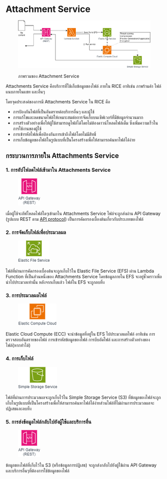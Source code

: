 # Attachment Service

<figure><img src="../../.gitbook/assets/attachments.drawio.png" alt=""><figcaption><p>ภาพรวมของ Attachment Service</p></figcaption></figure>

Attachments Service คือบริการที่ใช้เก็บข้อมูลของไฟล์ ภายใน RICE อาทิเช่น ภาพร้านค้า ไฟล์แนบภายในแชท และอื่นๆ

โดยจุดประสงค์ของการมี Attachments Service ใน RICE คือ
- การป้องกันไฟล์ที่เป็นอันตรายต่อบริการอื่นๆ และผู้ใช้
- การแก้ไขและลดขนาดไฟล์ให้เหมาะสมต่อการจัดเก็บบนเซิฟเวอร์ที่มีข้อมูลจำนวนมาก
- การสร้างตัวอย่างเพื่อให้ผู้ใช้สามารถดูไฟล์ได้โดยไม่ต้องดาวน์โหลดไฟล์เต็ม ซึ่งเพิ่มความเร็วในการใช้งานของผู้ใช้
- การเข้ารหัสไฟล์เพื่อป้องกันการเข้าถึงไฟล์โดยไม่มีสิทธิ์
- การเก็บข้อมูลของไฟล์ในรูปแบบที่เป็นโครงสร้างเพื่อให้สามารถค้นหาไฟล์ได้ง่าย

## กระบวนการภายใน Attachments Service

### 1. การอัปโฟลดไฟล์เข้ามาใน Attachments Service

<figure><img src="../../.gitbook/assets/api_gateway.aws.png" alt=""></figure>

เมื่อผู้ใช้จะอัฟโหลดไฟล์ใดๆเข้ามาใน Attachments Service ไฟล์จะถูกส่งผ่าน API Gateway (รูปแบบ REST ตาม [API protocol](./api-protocol.md)) เป็นการคัดกรองเบื้องต้นเกี่ยวกับประเภทของไฟล์

### 2. การจัดเก็บไฟล์เพื่อประมวลผล

<figure><img src="../../.gitbook/assets/efs.aws.png" alt=""></figure>

ไฟล์ที่ผ่านการคัดกรองเบื้องต้นจะถูกเก็บไว้ใน Elastic File Service (EFS) ผ่าน Lambda Function ที่เป็นส่วนหนึ่งของ Attachments Service โดยข้อมูลภายใน EFS จะอยู่ชั่วคราวเพื่อนำไปประมวลเท่านั้น หลังจากเก็บแล้ว ไฟล์ใน EFS จะถูกลบทิ้ง

### 3. การประมวลผลไฟล์

<figure><img src="../../.gitbook/assets/ecc.aws.png" alt=""></figure>

Elastic Cloud Compute (ECC) จะนำข้อมูลที่อยู่ใน EFS ไปประมวลผลไฟล์ อาทิเช่น การตรวจสอบอันตรายของไฟล์ การเข้ารหัสข้อมูลของไฟล์ การบีบอัดไฟล์ และการสร้างตัวอย่างของไฟล์(หากทำได้)

### 4. การเก็บไฟล์

<figure><img src="../../.gitbook/assets/s3.aws.png" alt=""></figure>

ไฟล์ที่ผ่านการประมวลผลจะถูกเก็บไว้ใน Simple Storage Service (S3) ที่ข้อมูลของไฟล์จะถูกเก็บในรูปแบบที่เป็นโครงสร้างเพื่อให้สามารถค้นหาไฟล์ได้ง่ายส่วนไฟล์ที่ไม่ผ่านการประมวลผลจะปฏิเสธและลบทิ้ง

### 5. การส่งข้อมูลไฟล์กลับไปยังผู้ใช้และบริการอื่น

<figure><img src="../../.gitbook/assets/api_gateway.aws.png" alt=""></figure>

ข้อมูลของไฟล์ที่เก็บไว้ใน S3 (หรือข้อมูลการปฏิเสธ) จะถูกส่งกลับไปยังผู้ใช้ผ่าน API Gateway และบริการอื่นๆที่ต้องการใช้ข้อมูลของไฟล์

